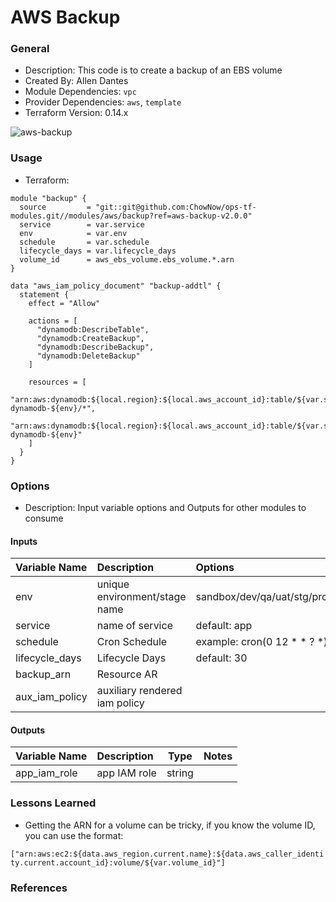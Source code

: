 # AWS Backup

### General

* Description: This code is to create a backup of an EBS volume
* Created By: Allen Dantes
* Module Dependencies: `vpc`
* Provider Dependencies: `aws`, `template`
* Terraform Version: 0.14.x

![aws-backup](https://github.com/ChowNow/ops-tf-modules/workflows/aws-backup/badge.svg)

### Usage

* Terraform:

```hcl
module "backup" {
  source         = "git::git@github.com:ChowNow/ops-tf-modules.git//modules/aws/backup?ref=aws-backup-v2.0.0"
  service        = var.service
  env            = var.env
  schedule       = var.schedule
  lifecycle_days = var.lifecycle_days
  volume_id      = aws_ebs_volume.ebs_volume.*.arn
}

data "aws_iam_policy_document" "backup-addtl" {
  statement {
    effect = "Allow"

    actions = [
      "dynamodb:DescribeTable",
      "dynamodb:CreateBackup",
      "dynamodb:DescribeBackup",
      "dynamodb:DeleteBackup"
    ]

    resources = [
      "arn:aws:dynamodb:${local.region}:${local.aws_account_id}:table/${var.service}-dynamodb-${env}/*",
      "arn:aws:dynamodb:${local.region}:${local.aws_account_id}:table/${var.service}-dynamodb-${env}"
    ]
  }
}

```

### Options

* Description: Input variable options and Outputs for other modules to consume


#### Inputs

| Variable Name              | Description                            | Options                         | Type     | Required? | Notes |
| :------------------------- | :------------------------------------- | :------------------------------ | :------: | :-------: | :---- |
| env                        | unique environment/stage name          | sandbox/dev/qa/uat/stg/prod/etc | string   |  Yes      | N/A   |
| service                    | name of service                        | default: app                    | string   |  Yes      | N/A   |
| schedule                   | Cron Schedule                          | example: cron(0 12 * * ? *)     | string   |  Yes      | N/A   |
| lifecycle_days             | Lifecycle Days                         | default: 30                     | string   |  No       | N/A   |
| backup_arn                 | Resource AR                            |                                 | list     |  Yes      | N/A   |
| aux_iam_policy             | auxiliary rendered iam policy          |                                 | string   |  Yes      | N/A   |


#### Outputs

| Variable Name         | Description                                                       | Type    | Notes |
| :-------------------- | :---------------------------------------------------------------- | :-----: | :---- |
| app_iam_role           | app IAM role                                                     | string  |       |

### Lessons Learned

* Getting the ARN for a volume can be tricky, if you know the volume ID, you can use the format:

`["arn:aws:ec2:${data.aws_region.current.name}:${data.aws_caller_identity.current.account_id}:volume/${var.volume_id}"]`


### References
